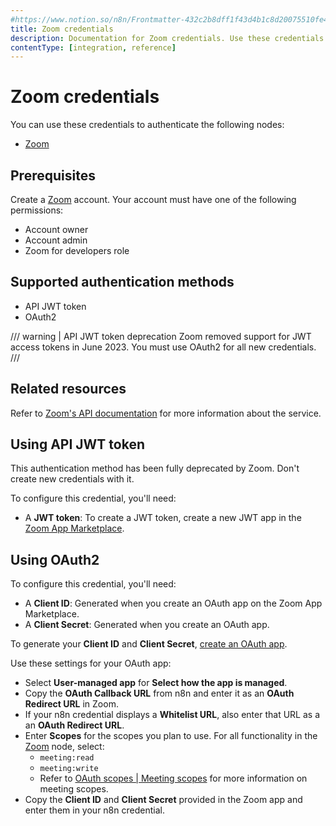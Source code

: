 ```yaml
---
#https://www.notion.so/n8n/Frontmatter-432c2b8dff1f43d4b1c8d20075510fe4
title: Zoom credentials
description: Documentation for Zoom credentials. Use these credentials to authenticate Zoom in n8n, a workflow automation platform.
contentType: [integration, reference]
---
```


# Zoom credentials

You can use these credentials to authenticate the following nodes:

- [Zoom](/integrations/builtin/app-nodes/n8n-nodes-base.zoom.md)

## Prerequisites

Create a [Zoom](https://zoom.us/) account. Your account must have one of the following permissions:

- Account owner
- Account admin
- Zoom for developers role

## Supported authentication methods

- API JWT token
- OAuth2

/// warning | API JWT token deprecation
Zoom removed support for JWT access tokens in June 2023. You must use OAuth2 for all new credentials.
///

## Related resources

Refer to [Zoom's API documentation](https://developers.zoom.us/docs/api/) for more information about the service.

## Using API JWT token

This authentication method has been fully deprecated by Zoom. Don't create new credentials with it.

To configure this credential, you'll need:

- A **JWT token**: To create a JWT token, create a new JWT app in the [Zoom App Marketplace](https://marketplace.zoom.us/).

## Using OAuth2

To configure this credential, you'll need:

- A **Client ID**: Generated when you create an OAuth app on the Zoom App Marketplace.
- A **Client Secret**: Generated when you create an OAuth app.

To generate your **Client ID** and **Client Secret**, [create an OAuth app](https://developers.zoom.us/docs/integrations/create/).

Use these settings for your OAuth app:

- Select **User-managed app** for **Select how the app is managed**.
- Copy the **OAuth Callback URL** from n8n and enter it as an **OAuth Redirect URL** in Zoom.
- If your n8n credential displays a **Whitelist URL**, also enter that URL as a an **OAuth Redirect URL**.
- Enter **Scopes** for the scopes you plan to use. For all functionality in the [Zoom](/integrations/builtin/app-nodes/n8n-nodes-base.zoom.md) node, select:
    - `meeting:read`
    - `meeting:write`
    - Refer to [OAuth scopes | Meeting scopes](https://developers.zoom.us/docs/integrations/oauth-scopes/#meeting-scopes) for more information on meeting scopes.
- Copy the **Client ID** and **Client Secret** provided in the Zoom app and enter them in your n8n credential.
